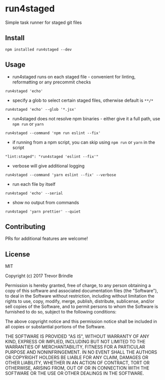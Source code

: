 # run4staged

Simple task runner for staged git files

## Install

`npm installed run4staged --dev`

## Usage

- run4staged runs on each staged file - convenient for linting, reformatting or any precommit checks

`run4staged 'echo'`

- specify a glob to select certain staged files, otherwise default is `**/*`

`run4staged 'echo' --glob '*.jsx'`

- run4staged does not resolve npm binaries - either give it a full path, use `npm run` or `yarn`

`run4staged --command 'npm run eslint --fix'`

- if running from a npm script, you can skip using `npm run` or `yarn` in the script

`"lint:staged": "run4staged 'eslint --fix'"`

- verbose will give additional logging

`run4staged --command 'yarn eslint --fix' --verbose`

- run each file by itself

`run4staged 'echo' --serial`

- show no output from commands

`run4staged 'yarn prettier' --quiet`

## Contributing

PRs for additional features are welcome!

## License

MIT

Copyright (c) 2017 Trevor Brindle

Permission is hereby granted, free of charge, to any person obtaining a copy
of this software and associated documentation files (the "Software"), to deal
in the Software without restriction, including without limitation the rights
to use, copy, modify, merge, publish, distribute, sublicense, and/or sell
copies of the Software, and to permit persons to whom the Software is
furnished to do so, subject to the following conditions:

The above copyright notice and this permission notice shall be included in all
copies or substantial portions of the Software.

THE SOFTWARE IS PROVIDED "AS IS", WITHOUT WARRANTY OF ANY KIND, EXPRESS OR
IMPLIED, INCLUDING BUT NOT LIMITED TO THE WARRANTIES OF MERCHANTABILITY,
FITNESS FOR A PARTICULAR PURPOSE AND NONINFRINGEMENT. IN NO EVENT SHALL THE
AUTHORS OR COPYRIGHT HOLDERS BE LIABLE FOR ANY CLAIM, DAMAGES OR OTHER
LIABILITY, WHETHER IN AN ACTION OF CONTRACT, TORT OR OTHERWISE, ARISING FROM,
OUT OF OR IN CONNECTION WITH THE SOFTWARE OR THE USE OR OTHER DEALINGS IN THE
SOFTWARE.